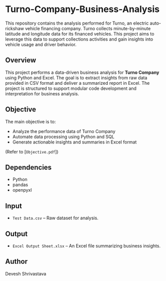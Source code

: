 # Turno-Company-Business-Analysis
This repository contains the analysis performed for Turno, an electric auto-rickshaw vehicle financing company. Turno collects minute-by-minute latitude and longitude data for its financed vehicles. This project aims to leverage this data to support collections activities and gain insights into vehicle usage and driver behavior.


## Overview

This project performs a data-driven business analysis for **Turno Company** using Python and Excel. The goal is to extract insights from raw data provided in CSV format and deliver a summarized report in Excel. The project is structured to support modular code development and interpretation for business analysis.


## Objective

The main objective is to:
- Analyze the performance data of Turno Company
- Automate data processing using Python and SQL
- Generate actionable insights and summaries in Excel format

(Refer to [`Objective.pdf`])


## Dependencies

- Python 
- pandas
- openpyxl


## Input

- `Test Data.csv` – Raw dataset for analysis.


## Output

- `Excel Output Sheet.xlsx` – An Excel file summarizing business insights.


## Author
Devesh Shrivastava
